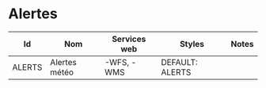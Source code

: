 # Alertes

Id | Nom | Services web | Styles | Notes
---|-----|--------------|--------|------
ALERTS | Alertes météo | -WFS, -WMS   | DEFAULT: ALERTS |      

